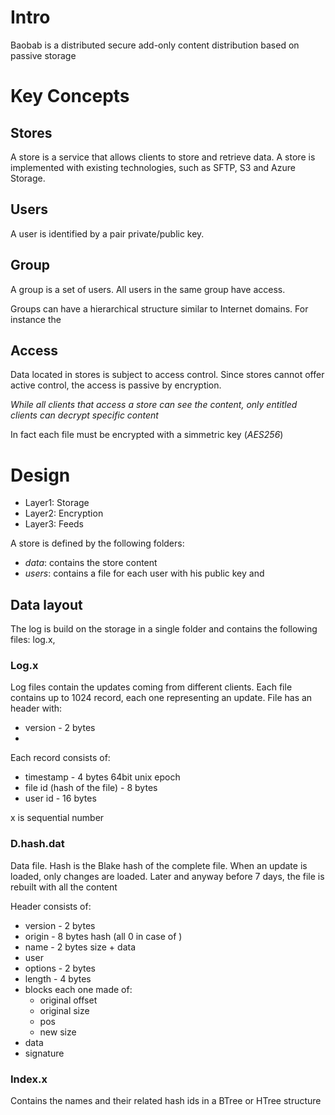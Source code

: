 # Intro
Baobab is a distributed secure add-only content distribution based on passive storage

# Key Concepts

## Stores
A store is a service that allows clients to store and retrieve data. 
A store is implemented with existing technologies, such as SFTP, S3 and Azure Storage.

## Users
A user is identified by a pair private/public key. 

## Group
A group is a set of users. All users in the same group have access.

Groups can have a hierarchical structure similar to Internet domains. For instance the 

## Access
Data located in stores is subject to access control. Since stores cannot offer active control, the access is passive by encryption. 

_While all clients that access a store can see the content, only entitled clients can decrypt specific content_

In fact each file must be encrypted with a simmetric key (_AES256_)



# Design
- Layer1: Storage
- Layer2: Encryption
- Layer3: Feeds

A store is defined by the following folders:
- _data_: contains the store content
- _users_: contains a file for each user with his public key and 


## Data layout
The log is build on the storage in a single folder and contains the following files: log.x, 

### Log.x 
Log files contain the updates coming from different clients. Each file contains up to 1024 record, each one representing an update. 
File has an header with: 
- version - 2 bytes
- 

Each record consists of:
- timestamp - 4 bytes 64bit unix epoch
- file id (hash of the file) - 8 bytes
- user id - 16 bytes

x is sequential number


### D.hash.dat
Data file. Hash is the Blake hash of the complete file. When an update is loaded, only changes are loaded. 
Later and anyway before 7 days, the file is rebuilt with all the content

Header consists of:
- version - 2 bytes
- origin - 8 bytes hash (all 0 in case of )
- name - 2 bytes size + data
- user
- options - 2 bytes 
- length - 4 bytes
- blocks each one made of:
  - original offset
  - original size
  - pos
  - new size
- data
- signature


### Index.x
Contains the names and their related hash ids in a BTree or HTree structure



